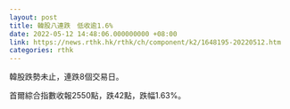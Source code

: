 ```yaml
---
layout: post
title: 韓股八連跌　低收逾1.6%
date: 2022-05-12 14:48:06.000000000 +08:00
link: https://news.rthk.hk/rthk/ch/component/k2/1648195-20220512.htm
categories: rthk
---
```


韓股跌勢未止，連跌8個交易日。

首爾綜合指數收報2550點，跌42點，跌幅1.63%。

